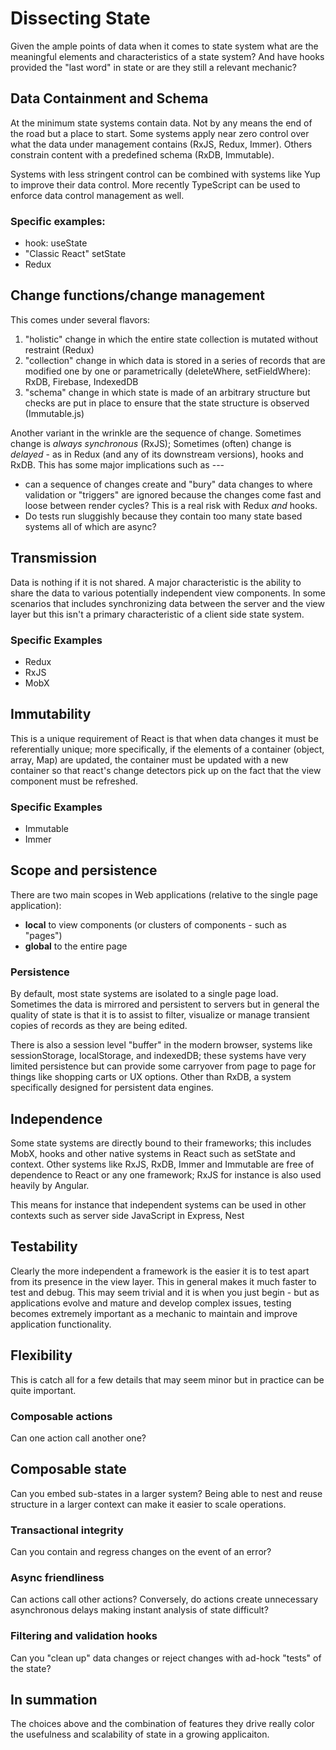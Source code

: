 # Dissecting State

Given the ample points of data when it comes to state system 
what are the meaningful elements and characteristics of a state system? And have hooks provided the "last word"
in state or are they still a relevant mechanic?

## Data Containment and Schema

At the minimum state systems contain data. Not by any means the end of the road but a place to start. 
Some systems apply near zero control over what the data under management contains (RxJS, Redux, Immer).
Others constrain content with a predefined schema (RxDB, Immutable).

Systems with less stringent control can be combined with systems like Yup to improve their data control. 
More recently TypeScript can be used to enforce data control management as well. 

### Specific examples:

* hook: useState
* "Classic React" setState
* Redux

## Change functions/change management

This comes under several flavors: 

1. "holistic" change in which the entire state collection is mutated without restraint (Redux)
2. "collection" change in which data is stored in a series of records that are modified one by one
    or parametrically (deleteWhere, setFieldWhere): RxDB, Firebase, IndexedDB
3. "schema" change in which state is made of an arbitrary structure but checks are put in place to 
   ensure that the state structure is observed (Immutable.js)

Another variant in the wrinkle are the sequence of change. Sometimes change is *always synchronous*
(RxJS); Sometimes (often) change is *delayed* - as in Redux (and any of its downstream versions), hooks and RxDB.
This has some major implications such as --- 

* can a sequence of changes create and "bury" data changes to where validation or "triggers" are ignored because
  the changes come fast and loose between render cycles? This is a real risk with Redux *and* hooks. 
* Do tests run sluggishly because they contain too many state based systems all of which are async?

## Transmission

Data is nothing if it is not shared. A major characteristic is the ability to share the data to various 
potentially independent view components. In some scenarios that includes synchronizing data between
the server and the view layer but this isn't a primary characteristic of a client side state system. 

### Specific Examples

* Redux
* RxJS
* MobX

## Immutability 

This is a unique requirement of React is that when data changes it must be referentially unique; more specifically,
if the elements of a container (object, array, Map) are updated, the container must be updated with a new container
so that react's change detectors pick up on the fact that the view component must be refreshed. 

### Specific Examples

* Immutable
* Immer

## Scope and persistence

There are two main scopes in Web applications (relative to the single page application):

* __local__ to view components  (or clusters of components - such as "pages") 
* __global__ to the entire page 

### Persistence

By default, most state systems are isolated to a single page load. Sometimes the data is mirrored and persistent 
to servers but in general the quality of state is that it is to assist to filter, visualize or manage transient 
copies of records as they are being edited. 

There is also a session level "buffer" in the modern browser, systems like sessionStorage, localStorage, and indexedDB;
these systems have very limited persistence but can provide some carryover from page to page for things like
shopping carts or UX options. Other than RxDB, a system specifically designed for persistent data engines. 

## Independence

Some state systems are directly bound to their frameworks; this includes MobX, hooks and other native systems in React
such as setState and context. Other systems like RxJS, RxDB, Immer and Immutable are free of dependence to React or any 
one framework; RxJS for instance is also used heavily by Angular. 

This means for instance that independent systems can be used in other contexts such as server side JavaScript in 
Express, Nest 

## Testability

Clearly the more independent a framework is the easier it is to test apart from its presence in the view layer. 
This in general makes it much faster to test and debug. This may seem trivial and it is when you just begin - but as 
applications evolve and mature and develop complex issues, testing becomes extremely important as a mechanic to maintain
and improve application functionality. 

## Flexibility

This is catch all for a few details that may seem minor but in practice can be quite important. 

### Composable actions

Can one action call another one?

## Composable state

Can you embed sub-states in a larger system? Being able to nest and reuse structure in a larger context
can make it easier to scale operations. 

### Transactional integrity

Can you contain and regress changes on the event of an error?

### Async friendliness

Can actions call other actions? Conversely, do actions create unnecessary asynchronous delays making instant analysis
of state difficult?

### Filtering and validation hooks

Can you "clean up" data changes or reject changes with ad-hock "tests" of the state?

## In summation

The choices above and the combination of features they drive really color the usefulness and scalability of
state in a growing applicaiton. 